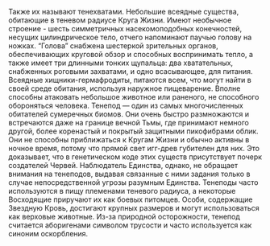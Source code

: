 Также их называют тенехватами. Небольшие всеядные существа, обитающие в теневом радиусе Круга Жизни. Имеют необычное строение - шесть симметричных насекомоподобных конечностей, несущих цилиндрическое тело, отчего напоминают паучью голову на ножках. “Голова” снабжена шестеркой зрительных органов, обеспечивающих круговой обзор и способных воспринимать тепло, а также имеет три длинными тонких щупальца: два хватательных, снабженных роговыми захватами, и одно всасывающее, для питания. Всеядные хищники-гермафродиты, питаются всем, что могут найти в своей среде обитания, используя наружное пищеварение. Вполне способны атаковать небольшое животное или раненого, не способного обороняться человека. Тенепод — один из самых многочисленных обитателей сумеречных биомов. Они очень быстро размножаются и встречаются даже на границе вечной Тьмы, где принимают немного другой, более коренастый и покрытый защитными пикофибрами облик. Они не способны приближаться к Кругам Жизни и обычно активны в ночное время, потому что прямой свет игг-древ губителен для них. Это доказывает, что в генетическом коде этих существ присутствует почерк создателей Червей. Наблюдатель Единства, однако, не обращает внимания на тенеподов, выдавая связанные с ними задания только в случае непосредственной угрозы разумным Единства. Тенеподы часто используются в пищу племенами теневого радиуса, а некоторые Восходящие приручают их как боевых питомцев. Особи, содержащие Звездную Кровь, достигают крупных размеров и могут использоваться как верховые животные. Из-за природной осторожности, тенепод считается аборигенами символом трусости и часто используется как синоним оскорбления.